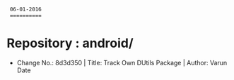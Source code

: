
     06-01-2016
     ==========

# Repository : android/
- Change No.: 8d3d350 | Title: Track Own DUtils Package | Author: Varun Date 
